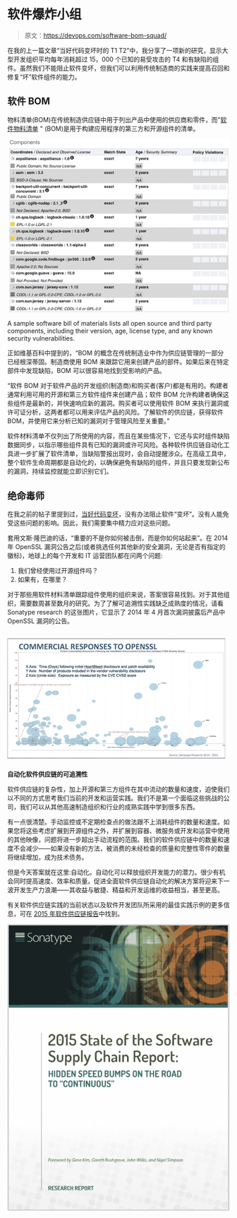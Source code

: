 # 软件爆炸小组

> 原文：<https://devops.com/software-bom-squad/>

在我的上一篇文章“当好代码变坏时的 T1 T2”中，我分享了一项新的研究，显示大型开发组织平均每年消耗超过 15，000 个已知的易受攻击的 T4 和有缺陷的组件。虽然我们不能阻止软件变坏，但我们可以利用传统制造商的实践来提高召回和修复“坏”软件组件的能力。

## 软件 BOM

物料清单(BOM)在传统制造供应链中用于列出产品中使用的供应商和零件，而"[软件物料清单](http://www.sonatype.com/assessments/application-health-check/guide) " (BOM)是用于构建应用程序的第三方和开源组件的清单。

[![Screen Shot 2015-07-17 at 10.06.03 AM](img/fe1f3e326f7bbab1d8aa9e874b396c16.png)](http://www.sonatype.com/assessments/application-health-check/guide)

A sample software bill of materials lists all open source and third party components, including their version, age, license type, and any known security vulnerabilities.

正如维基百科中提到的，“BOM 的概念在传统制造业中作为供应链管理的一部分已经根深蒂固。制造商使用 BOM 来跟踪它用来创建产品的部件。如果后来在特定部件中发现缺陷，BOM 可以很容易地找到受影响的产品。

“软件 BOM 对于软件产品的开发组织(制造商)和购买者(客户)都是有用的。构建者通常利用可用的开源和第三方软件组件来创建产品；软件 BOM 允许构建者确保这些组件是最新的，并快速响应新的漏洞。购买者可以使用软件 BOM 来执行漏洞或许可证分析，这两者都可以用来评估产品的风险。了解软件的供应链，获得软件 BOM，并使用它来分析已知的漏洞对于管理风险至关重要。”

软件材料清单不仅列出了所使用的内容，而且在某些情况下，它还与实时组件缺陷数据同步，以指示哪些组件具有已知的漏洞或许可风险。各种软件供应链自动化工具进一步扩展了软件清单，当缺陷警报出现时，会自动提醒涉众。在高级工具中，整个软件生命周期都是自动化的，以确保避免有缺陷的组件，并且只要发现新公布的漏洞，持续监控就能立即识别它们。

## **绝命毒师**

在我之前的帖子里提到过，[当好代码变坏](https://devops.com/2015/07/22/good-code-goes-bad/)，没有办法阻止软件“变坏”。没有人能免受这些问题的影响。因此，我们需要集中精力应对这些问题。

套用文斯·隆巴迪的话，“重要的不是你如何被击倒，而是你如何站起来”。在 2014 年 OpenSSL 漏洞公告之后(或者挑选任何其他新的安全漏洞，无论是否有指定的徽标)，地球上的每个开发和 IT 运营团队都在问两个问题:

1.  我们曾经使用过开源组件吗？
2.  如果有，在哪里？

对于那些用软件材料清单跟踪组件使用的组织来说，答案很容易找到。对于其他组织，需要数周甚至数月的研究。为了了解可追溯性实践缺乏成熟度的情况，请看 Sonatype research 的这张图片，它显示了 2014 年 4 月首次漏洞披露后产品中 OpenSSL 漏洞的公告。

## [![Screen Shot 2015-07-17 at 10.07.09 AM](img/6a2d9ffc6c542c822b67033f9b2c6ab7.png)](http://www.slideshare.net/SonatypeCorp/devops-connect-josh-corman-and-gene-kim-discuss-devopssec) 
**自动化软件供应链的可追溯性**

软件供应链的复杂性，加上开源和第三方组件在其中流动的数量和速度，迫使我们以不同的方式思考我们当前的开发和运营实践。我们不是第一个面临这些挑战的公司，我们可以从其他高速制造组织和行业的成熟实践中学到很多东西。

有一点很清楚。手动监控或不定期检查点的做法跟不上消耗组件的数量和速度。如果您将这些考虑扩展到开源组件之外，并扩展到容器、微服务或开发和运营中使用的其他映像，问题将进一步超出手动流程的范围。我们的软件供应链中的数量和速度不会减少——如果没有新的方法，被消费的未经检查的质量和完整性零件的数量将继续增加，成为技术债务。

但是今天答案就在这里:自动化。自动化可以释放组织开发能力的潜力。很少有机会同时提高速度、效率和质量。促进全面软件供应链自动化的解决方案将迎来下一波开发生产力浪潮——其收益与敏捷、精益和开发运维的收益相当，甚至更高。

有关软件供应链实践的当前状态以及软件开发团队所采用的最佳实践示例的更多信息，可在 [2015 年软件供应链报告](http://www.sonatype.com/speedbumps)中找到。

[![Screen Shot 2015-07-22 at 9.26.05 AM](img/fba8ddc2af34debe80fadaf4658c16e6.png)](www.sonatype.com/speedbumps)
